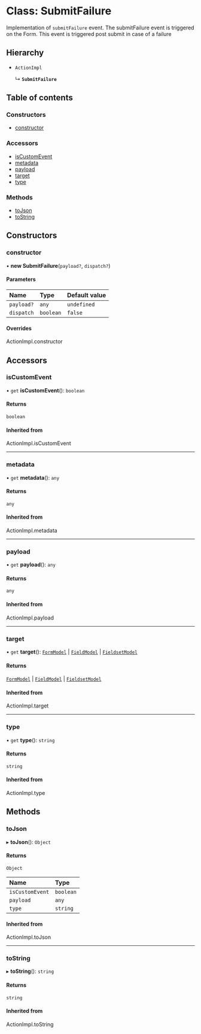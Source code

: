 # Class: SubmitFailure

Implementation of `submitFailure` event. The submitFailure event is triggered on the Form.
This event is triggered post submit in case of a failure

## Hierarchy

- `ActionImpl`

  ↳ **`SubmitFailure`**

## Table of contents

### Constructors

- [constructor](SubmitFailure.md#constructor)

### Accessors

- [isCustomEvent](SubmitFailure.md#iscustomevent)
- [metadata](SubmitFailure.md#metadata)
- [payload](SubmitFailure.md#payload)
- [target](SubmitFailure.md#target)
- [type](SubmitFailure.md#type)

### Methods

- [toJson](SubmitFailure.md#tojson)
- [toString](SubmitFailure.md#tostring)

## Constructors

### constructor

• **new SubmitFailure**(`payload?`, `dispatch?`)

#### Parameters

| Name | Type | Default value |
| :------ | :------ | :------ |
| `payload?` | `any` | `undefined` |
| `dispatch` | `boolean` | `false` |

#### Overrides

ActionImpl.constructor

## Accessors

### isCustomEvent

• `get` **isCustomEvent**(): `boolean`

#### Returns

`boolean`

#### Inherited from

ActionImpl.isCustomEvent

___

### metadata

• `get` **metadata**(): `any`

#### Returns

`any`

#### Inherited from

ActionImpl.metadata

___

### payload

• `get` **payload**(): `any`

#### Returns

`any`

#### Inherited from

ActionImpl.payload

___

### target

• `get` **target**(): [`FormModel`](../interfaces/FormModel.md) \| [`FieldModel`](../interfaces/FieldModel.md) \| [`FieldsetModel`](../interfaces/FieldsetModel.md)

#### Returns

[`FormModel`](../interfaces/FormModel.md) \| [`FieldModel`](../interfaces/FieldModel.md) \| [`FieldsetModel`](../interfaces/FieldsetModel.md)

#### Inherited from

ActionImpl.target

___

### type

• `get` **type**(): `string`

#### Returns

`string`

#### Inherited from

ActionImpl.type

## Methods

### toJson

▸ **toJson**(): `Object`

#### Returns

`Object`

| Name | Type |
| :------ | :------ |
| `isCustomEvent` | `boolean` |
| `payload` | `any` |
| `type` | `string` |

#### Inherited from

ActionImpl.toJson

___

### toString

▸ **toString**(): `string`

#### Returns

`string`

#### Inherited from

ActionImpl.toString
